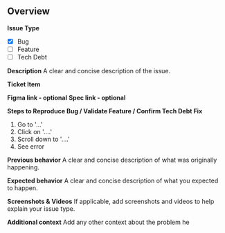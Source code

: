 ## Overview

**Issue Type**

- [x] Bug
- [ ] Feature
- [ ] Tech Debt

**Description**
A clear and concise description of the issue.

**Ticket Item**

**Figma link - optional**
**Spec link - optional**

**Steps to Reproduce Bug / Validate Feature / Confirm Tech Debt Fix**

1. Go to '...'
2. Click on '....'
3. Scroll down to '....'
4. See error

**Previous behavior**
A clear and concise description of what was originally happening.

**Expected behavior**
A clear and concise description of what you expected to happen.

**Screenshots & Videos**
If applicable, add screenshots and videos to help explain your issue type.

**Additional context**
Add any other context about the problem he
